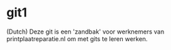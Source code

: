 # git1

(Dutch) Deze git is een 'zandbak' voor werknemers van printplaatreparatie.nl om met gits te leren werken.
